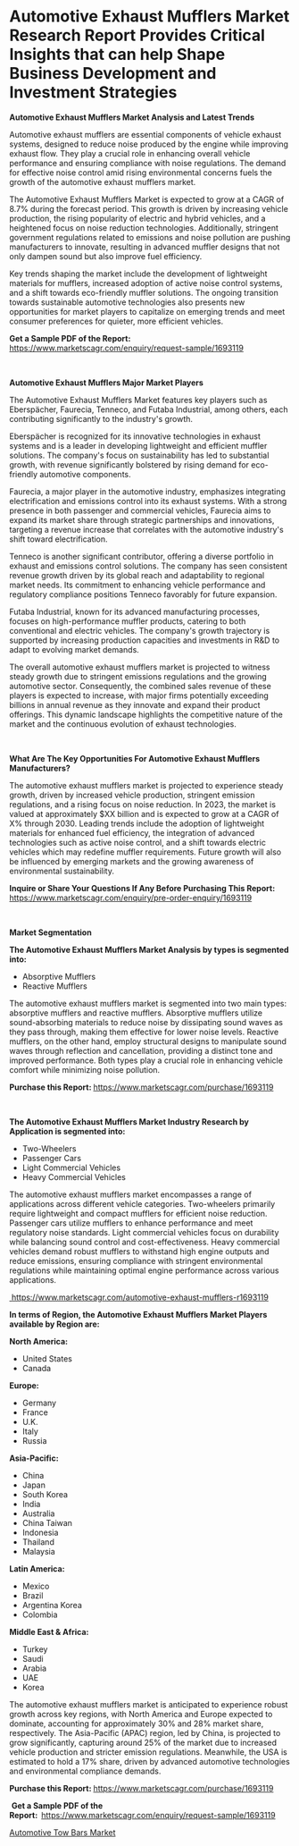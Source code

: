 <p><h1>Automotive Exhaust Mufflers Market Research Report Provides Critical Insights that can help Shape Business Development and Investment Strategies</h1></p><p><strong>Automotive Exhaust Mufflers Market Analysis and Latest Trends</strong></p>
<p><p>Automotive exhaust mufflers are essential components of vehicle exhaust systems, designed to reduce noise produced by the engine while improving exhaust flow. They play a crucial role in enhancing overall vehicle performance and ensuring compliance with noise regulations. The demand for effective noise control amid rising environmental concerns fuels the growth of the automotive exhaust mufflers market.</p><p>The Automotive Exhaust Mufflers Market is expected to grow at a CAGR of 8.7% during the forecast period. This growth is driven by increasing vehicle production, the rising popularity of electric and hybrid vehicles, and a heightened focus on noise reduction technologies. Additionally, stringent government regulations related to emissions and noise pollution are pushing manufacturers to innovate, resulting in advanced muffler designs that not only dampen sound but also improve fuel efficiency.</p><p>Key trends shaping the market include the development of lightweight materials for mufflers, increased adoption of active noise control systems, and a shift towards eco-friendly muffler solutions. The ongoing transition towards sustainable automotive technologies also presents new opportunities for market players to capitalize on emerging trends and meet consumer preferences for quieter, more efficient vehicles.</p></p>
<p><strong>Get a Sample PDF of the Report:&nbsp;</strong> <a href="https://www.marketscagr.com/enquiry/request-sample/1693119?utm_campaign=1879&utm_medium=2&utm_source=Github&utm_content=ia&utm_term=30032025&utm_id=automotive-exhaust-mufflers">https://www.marketscagr.com/enquiry/request-sample/1693119</a></p>
<p>&nbsp;</p>
<p><strong>Automotive Exhaust Mufflers Major Market Players</strong></p>
<p><p>The Automotive Exhaust Mufflers Market features key players such as Eberspächer, Faurecia, Tenneco, and Futaba Industrial, among others, each contributing significantly to the industry's growth. </p><p>Eberspächer is recognized for its innovative technologies in exhaust systems and is a leader in developing lightweight and efficient muffler solutions. The company's focus on sustainability has led to substantial growth, with revenue significantly bolstered by rising demand for eco-friendly automotive components.</p><p>Faurecia, a major player in the automotive industry, emphasizes integrating electrification and emissions control into its exhaust systems. With a strong presence in both passenger and commercial vehicles, Faurecia aims to expand its market share through strategic partnerships and innovations, targeting a revenue increase that correlates with the automotive industry's shift toward electrification.</p><p>Tenneco is another significant contributor, offering a diverse portfolio in exhaust and emissions control solutions. The company has seen consistent revenue growth driven by its global reach and adaptability to regional market needs. Its commitment to enhancing vehicle performance and regulatory compliance positions Tenneco favorably for future expansion.</p><p>Futaba Industrial, known for its advanced manufacturing processes, focuses on high-performance muffler products, catering to both conventional and electric vehicles. The company's growth trajectory is supported by increasing production capacities and investments in R&D to adapt to evolving market demands.</p><p>The overall automotive exhaust mufflers market is projected to witness steady growth due to stringent emissions regulations and the growing automotive sector. Consequently, the combined sales revenue of these players is expected to increase, with major firms potentially exceeding billions in annual revenue as they innovate and expand their product offerings. This dynamic landscape highlights the competitive nature of the market and the continuous evolution of exhaust technologies.</p></p>
<p>&nbsp;</p>
<p><strong>What Are The Key Opportunities For Automotive Exhaust Mufflers Manufacturers?</strong></p>
<p><p>The automotive exhaust mufflers market is projected to experience steady growth, driven by increased vehicle production, stringent emission regulations, and a rising focus on noise reduction. In 2023, the market is valued at approximately $XX billion and is expected to grow at a CAGR of X% through 2030. Leading trends include the adoption of lightweight materials for enhanced fuel efficiency, the integration of advanced technologies such as active noise control, and a shift towards electric vehicles which may redefine muffler requirements. Future growth will also be influenced by emerging markets and the growing awareness of environmental sustainability.</p></p>
<p><strong>Inquire or Share Your Questions If Any Before Purchasing This Report:</strong> <a href="https://www.marketscagr.com/enquiry/pre-order-enquiry/1693119?utm_campaign=1879&utm_medium=2&utm_source=Github&utm_content=ia&utm_term=30032025&utm_id=automotive-exhaust-mufflers">https://www.marketscagr.com/enquiry/pre-order-enquiry/1693119</a></p>
<p>&nbsp;</p>
<p><strong>Market Segmentation</strong></p>
<p><strong>The Automotive Exhaust Mufflers Market Analysis by types is segmented into:</strong></p>
<p><ul><li>Absorptive Mufflers</li><li>Reactive Mufflers</li></ul></p>
<p><p>The automotive exhaust mufflers market is segmented into two main types: absorptive mufflers and reactive mufflers. Absorptive mufflers utilize sound-absorbing materials to reduce noise by dissipating sound waves as they pass through, making them effective for lower noise levels. Reactive mufflers, on the other hand, employ structural designs to manipulate sound waves through reflection and cancellation, providing a distinct tone and improved performance. Both types play a crucial role in enhancing vehicle comfort while minimizing noise pollution.</p></p>
<p><strong>Purchase this Report:&nbsp;</strong><a href="https://www.marketscagr.com/purchase/1693119?utm_campaign=1879&utm_medium=2&utm_source=Github&utm_content=ia&utm_term=30032025&utm_id=automotive-exhaust-mufflers">https://www.marketscagr.com/purchase/1693119</a></p>
<p>&nbsp;</p>
<p><strong>The Automotive Exhaust Mufflers Market Industry Research by Application is segmented into:</strong></p>
<p><ul><li>Two-Wheelers</li><li>Passenger Cars</li><li>Light Commercial Vehicles</li><li>Heavy Commercial Vehicles</li></ul></p>
<p><p>The automotive exhaust mufflers market encompasses a range of applications across different vehicle categories. Two-wheelers primarily require lightweight and compact mufflers for efficient noise reduction. Passenger cars utilize mufflers to enhance performance and meet regulatory noise standards. Light commercial vehicles focus on durability while balancing sound control and cost-effectiveness. Heavy commercial vehicles demand robust mufflers to withstand high engine outputs and reduce emissions, ensuring compliance with stringent environmental regulations while maintaining optimal engine performance across various applications.</p></p>
<p><a href="https://www.marketscagr.com/automotive-exhaust-mufflers-r1693119?utm_campaign=1879&utm_medium=2&utm_source=Github&utm_content=ia&utm_term=30032025&utm_id=automotive-exhaust-mufflers">&nbsp;https://www.marketscagr.com/automotive-exhaust-mufflers-r1693119</a></p>
<p><strong>In terms of Region, the Automotive Exhaust Mufflers Market Players available by Region are:</strong></p>
<p>
    <p> <strong> North America: </strong>
        <ul>
            <li>United States</li>
            <li>Canada</li>
        </ul>
        </p> 
    <p> <strong> Europe: </strong>
        <ul>
            <li>Germany</li>
            <li>France</li>
            <li>U.K.</li>
            <li>Italy</li>
            <li>Russia</li>
        </ul>
        </p> 
    <p> <strong> Asia-Pacific: </strong>
        <ul>
            <li>China</li>
            <li>Japan</li>
            <li>South Korea</li>
            <li>India</li>
            <li>Australia</li>
            <li>China Taiwan</li>
            <li>Indonesia</li>
            <li>Thailand</li>
            <li>Malaysia</li>
        </ul>
        </p> 
    <p> <strong> Latin America: </strong>
        <ul>
            <li>Mexico</li>
            <li>Brazil</li>
            <li>Argentina Korea</li>
            <li>Colombia</li>
        </ul>
        </p> 
    <p> <strong> Middle East & Africa: </strong>
        <ul>
            <li>Turkey</li>
            <li>Saudi</li>
            <li>Arabia</li>
            <li>UAE</li>
            <li>Korea</li>
        </ul>
    </p>
    </p>
<p><p>The automotive exhaust mufflers market is anticipated to experience robust growth across key regions, with North America and Europe expected to dominate, accounting for approximately 30% and 28% market share, respectively. The Asia-Pacific (APAC) region, led by China, is projected to grow significantly, capturing around 25% of the market due to increased vehicle production and stricter emission regulations. Meanwhile, the USA is estimated to hold a 17% share, driven by advanced automotive technologies and environmental compliance demands.</p></p>
<p><strong>Purchase this Report: </strong><a href="https://www.marketscagr.com/purchase/1693119?utm_campaign=1879&utm_medium=2&utm_source=Github&utm_content=ia&utm_term=30032025&utm_id=automotive-exhaust-mufflers">https://www.marketscagr.com/purchase/1693119</a></p>
<p>&nbsp;<strong>Get a Sample PDF of the Report:&nbsp;&nbsp;</strong><a href="https://www.marketscagr.com/enquiry/request-sample/1693119?utm_campaign=1879&utm_medium=2&utm_source=Github&utm_content=ia&utm_term=30032025&utm_id=automotive-exhaust-mufflers">https://www.marketscagr.com/enquiry/request-sample/1693119</a></p>
<p><strong></strong></p>
<p><p><a href="https://github.com/rahu1506/Market-Research-Report-List-7/blob/main/automotive-tow-bars-market.md?utm_campaign=1879&utm_medium=2&utm_source=Github&utm_content=ia&utm_term=30032025&utm_id=automotive-exhaust-mufflers">Automotive Tow Bars Market</a></p></p>